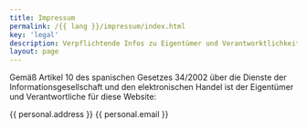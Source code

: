 ```yaml
---
title: Impressum
permalink: /{{ lang }}/impressum/index.html
key: 'legal'
description: Verpflichtende Infos zu Eigentümer und Verantworktlichkeit für meine Website.
layout: page
---
```


Gemäß Artikel 10 des spanischen Gesetzes 34/2002 über die Dienste der Informationsgesellschaft und den elektronischen Handel ist der Eigentümer und Verantwortliche für diese Website:

{{ personal.address }}
{{ personal.email }}